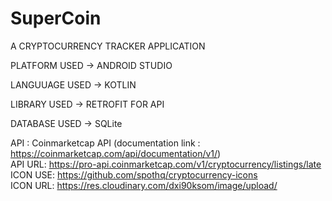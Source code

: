 # SuperCoin
A CRYPTOCURRENCY TRACKER APPLICATION

PLATFORM USED -> ANDROID STUDIO 

LANGUUAGE USED -> KOTLIN 

LIBRARY USED -> RETROFIT FOR API 

DATABASE USED -> SQLite 

API : Coinmarketcap API (documentation link : https://coinmarketcap.com/api/documentation/v1/)  
API URL: https://pro-api.coinmarketcap.com/v1/cryptocurrency/listings/late  
ICON USE: https://github.com/spothq/cryptocurrency-icons  
ICON URL: https://res.cloudinary.com/dxi90ksom/image/upload/  

